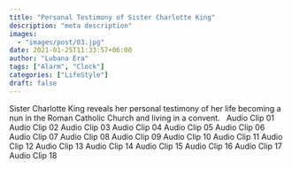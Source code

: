 ```yaml
---
title: "Personal Testimony of Sister Charlotte King"
description: "meta description"
images:
  - "images/post/03.jpg"
date: 2021-01-25T11:33:57+06:00
author: "Lubana Era"
tags: ["Alarm", "Clock"]
categories: ["LifeStyle"]
draft: false
---
```


Sister Charlotte King reveals her personal testimony of her life becoming a nun in the Roman Catholic Church and living in a convent.
 
Audio Clip 01
Audio Clip 02
Audio Clip 03
Audio Clip 04
Audio Clip 05
Audio Clip 06
Audio Clip 07
Audio Clip 08
Audio Clip 09
Audio Clip 10
Audio Clip 11
Audio Clip 12
Audio Clip 13
Audio Clip 14
Audio Clip 15
Audio Clip 16
Audio Clip 17
Audio Clip 18 
